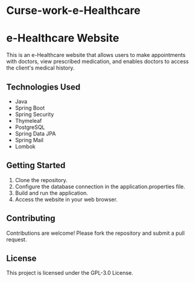 # Curse-work-e-Healthcare

# e-Healthcare Website

This is an e-Healthcare website that allows users to make appointments with doctors, view prescribed medication, and enables doctors to access the client's medical history.

## Technologies Used

- Java
- Spring Boot
- Spring Security
- Thymeleaf
- PostgreSQL
- Spring Data JPA
- Spring Mail
- Lombok

## Getting Started

1. Clone the repository.
2. Configure the database connection in the application.properties file.
3. Build and run the application.
4. Access the website in your web browser.

## Contributing

Contributions are welcome! Please fork the repository and submit a pull request.

## License

This project is licensed under the GPL-3.0 License.
